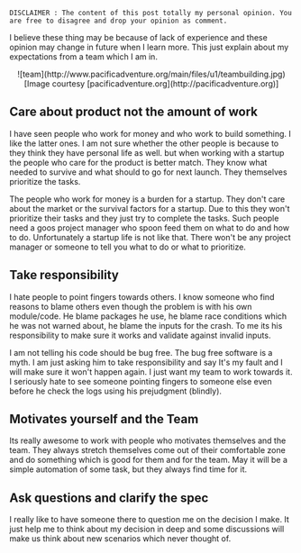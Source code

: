 <!--


---
 "An open letter to team"
excerpt: "An open letter to team"
date: 2016-01-29 00:00:00 IST
updated: 2016-01-29 00:00:00 IST
categories: team
tags: team, letter
---

-->
<!DOCTYPE html>
<html>

<head>
  <title>basic-git-workflow</title>
  <meta charset="utf-8">
  <meta name="viewport" content="width=device-width, initial-scale=1.0">


  <link rel="stylesheet" href="./css/bootstrap.css">
  <link rel="stylesheet" href="./css/bootstrap.grid.css">
  <link rel="stylesheet" href="./css/bootstrap.min.css">
  <link rel="stylesheet" href="./css/bootstrap-reboot.min.css">
  <link rel="stylesheet" href="./css/bootstrap.css.map">
  <link rel="stylesheet" href="./css/blog-home.css">
  <link rel="stylesheet" href="./css/prism.css">
  <script async defer src="./css/prism.js"></script>
</head>

<body>

```
DISCLAIMER : The content of this post totally my personal opinion. You are free to disagree and drop your opinion as comment.
```

I believe these thing may be because of lack of experience and these opinion may change in future when I learn more. This just explain about my expectations from a team which I am in.

<center>
  ![team](http://www.pacificadventure.org/main/files/u1/teambuilding.jpg)
  <br/>
  [Image courtesy [pacificadventure.org](http://pacificadventure.org)]
</center>

## Care about product not the amount of work

I have seen people who work for money and who work to build something. I like the latter ones.
I am not sure whether the other people is because to they think they have personal life as well.
but when working with a startup the people who care for the product is better match. They know what needed to survive and what should to go for next launch. They themselves prioritize the tasks.

The people who work for money is a burden for a startup. They don't care about the market or the survival factors for a startup. Due to this they won't prioritize their tasks and they just try to complete the tasks. Such people need a goos project manager who spoon feed them on what to do and how to do. Unfortunately a startup life is not like that. There won't be any project manager or someone to tell you what to do or what to prioritize.

## Take responsibility

I hate people to point fingers towards others. I know someone who find reasons to blame others even though the problem is with his own module/code. He blame packages he use, he blame race conditions which he was not warned about, he blame the inputs for the crash. To me its his responsibility to make sure it works and validate against invalid inputs.

I am not telling his code should be bug free. The bug free software is a myth. I am just asking him to take responsibility and say It's my fault and I will make sure it won't happen again. I just want my team to work towards it. I seriously hate to see someone pointing fingers to someone else even before he check the logs using his prejudgment (blindly).

## Motivates yourself and the Team

Its really awesome to work with people who motivates themselves and the team. They always stretch themselves come out of their comfortable zone and do something which is good for them and for the team. May it will be a simple automation of some task, but they always find time for it.

## Ask questions and clarify the spec

I really like to have someone there to question me on the decision I make. It just help me to think about my decision in deep and some discussions will make us think about new scenarios which never thought of.
